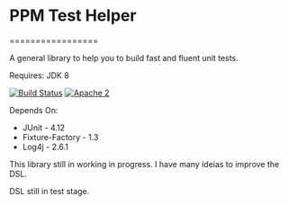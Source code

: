 # PPM Test Helper
=================

A general library to help you to build fast and fluent unit tests.

Requires: JDK 8

[![Build Status](https://travis-ci.org/pedrotoliveira/ppm-test-helper.svg?branch=master)](https://travis-ci.org/pedrotoliveira/ppm-test-helper) [![Apache 2](http://img.shields.io/badge/license-Apache%202-red.svg)](http://www.apache.org/licenses/LICENSE-2.0)

Depends On:
- JUnit - 4.12
- Fixture-Factory - 1.3
- Log4j - 2.6.1

This library still in working in progress. I have many ideias to improve the DSL.

DSL still in test stage.